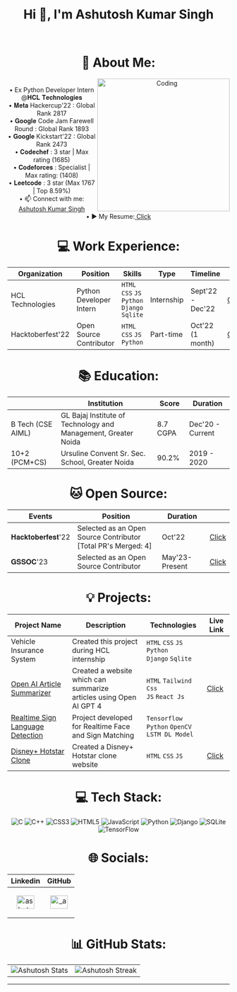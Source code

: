 <center><h1 align="center">Hi 👋, I'm Ashutosh Kumar Singh</h1><center> 
<br>
 
# 💫 About Me: 
<img align="right" alt="Coding" width="300" src="https://camo.githubusercontent.com/cae12fddd9d6982901d82580bdf321d81fb299141098ca1c2d4891870827bf17/68747470733a2f2f6d69726f2e6d656469756d2e636f6d2f6d61782f313336302f302a37513379765349765f7430696f4a2d5a2e676966"><br> 
• Ex Python Developer Intern @𝐇𝐂𝐋 𝐓𝐞𝐜𝐡𝐧𝐨𝐥𝐨𝐠𝐢𝐞𝐬<br>• 𝐌𝐞𝐭𝐚 Hackercup'22 : Global Rank 2817<br>• 𝐆𝐨𝐨𝐠𝐥𝐞 Code Jam Farewell Round : Global Rank 1893<br>• 𝐆𝐨𝐨𝐠𝐥𝐞 Kickstart'22 : Global Rank 2473<br>• 𝐂𝐨𝐝𝐞𝐜𝐡𝐞𝐟 : 3 star | Max rating (1685)<br>• 𝐂𝐨𝐝𝐞𝐟𝐨𝐫𝐜𝐞𝐬 : Specialist | Max rating: (1408) <br>• 𝐋𝐞𝐞𝐭𝐜𝐨𝐝𝐞 : 3 star (Max 1767 | Top 8.59%) <br>• 📫 Connect with me: <a href="https://www.linkedin.com/in/ashutosh-kumar-singh-03975a18b/">Ashutosh Kumar Singh</a> <br> • ▶ My Resume:<a href="https://drive.google.com/file/d/1xQdWJB9N5f_Q1FqUqRwHJ3pC67aTWteP/view?usp=sharing/"> Click </a> <br>

# 💻 Work Experience:
|Organization|Position|Skills|Type|Timeline| |
|-----------|----------|-----------|-----------|-----------|----|
|HCL Technologies|Python Developer Intern|```HTML``` ```CSS``` ```JS``` ```Python```<br> ```Django``` ```Sqlite``` | Internship | Sept'22 - Dec'22|<a href="https://drive.google.com/file/d/1YXBWgI6eIH9xgzMGP_J9DKnvGp420P-u/view?usp=sharing"> Click </a>|
|Hacktoberfest'22|Open Source Contributor|```HTML``` ```CSS``` ```JS``` ```Python```| Part-time | Oct'22 (1 month)|<a href="https://www.holopin.io/@ashu012002#/"> Click </a>|

# 📚 Education:
||Institution|Score|Duration| 
|-----------|------------------|-----------|-----------|
| B Tech (CSE AIML) | GL Bajaj Institute of Technology and Management, Greater Noida| 8.7 CGPA | Dec'20 - Current |
| 10+2 (PCM+CS) | Ursuline Convent Sr. Sec. School, Greater Noida | 90.2% | 2019 - 2020 | 


# 🐱 Open Source:
|Events|Position|Duration|   |
|------|--------|--------|-----|
|𝐇𝐚𝐜𝐤𝐭𝐨𝐛𝐞𝐫𝐟𝐞𝐬𝐭'22|Selected as an Open Source Contributor <br> [Total PR's Merged: 4]|Oct'22|<a href="https://www.holopin.io/@ashu012002#/"> Click </a>|
|𝐆𝐒𝐒𝐎𝐂'23|Selected as an Open Source Contributor|May'23-Present|<a href="https://drive.google.com/file/d/1GTeC2qUQLdpddzB4vnHk1LtN9ZLl8flf/view?usp=sharing"> Click </a>|

# 💡 Projects:  
|Project Name|Description|Technologies|Live Link|
|-----------|-----------|-----------|------|
| Vehicle Insurance System | Created this project during HCL internship | ```HTML``` ```CSS``` ```JS``` ```Python```<br>```Django``` ```Sqlite``` ||
| <a href="https://github.com/Ashutosh0120/Ai-Article-Summarizer"> Open AI Article Summarizer </a>| Created a website which can summarize <br> articles using Open AI GPT 4 |```HTML``` ```Tailwind Css``` <br> ```JS``` ```React Js```|<a href="https://646367f71b6039008e5dac2f--charming-twilight-568338.netlify.app/"> Click </a>|
| <a href="https://github.com/Ashutosh0120/Realtime-Sign-Language-System"> Realtime Sign Language Detection </a>| Project developed for Realtime Face and Sign Matching |```Tensorflow``` ```Python``` ```OpenCV```<br> ```LSTM DL Model```||
| <a href="https://github.com/Ashutosh0120/HostarClone"> Disney+ Hotstar Clone </a>| Created a Disney+ Hotstar clone website |```HTML``` ```CSS``` ```JS```|<a href="https://csb-nbvvnt.netlify.app/"> Click </a>|


# 💻 Tech Stack: 
![C](https://img.shields.io/badge/c-%2300599C.svg?style=for-the-badge&logo=c&logoColor=white) ![C++](https://img.shields.io/badge/c++-%2300599C.svg?style=for-the-badge&logo=c%2B%2B&logoColor=white) ![CSS3](https://img.shields.io/badge/css3-%231572B6.svg?style=for-the-badge&logo=css3&logoColor=white) ![HTML5](https://img.shields.io/badge/html5-%23E34F26.svg?style=for-the-badge&logo=html5&logoColor=white) ![JavaScript](https://img.shields.io/badge/javascript-%23323330.svg?style=for-the-badge&logo=javascript&logoColor=%23F7DF1E) ![Python](https://img.shields.io/badge/python-3670A0?style=for-the-badge&logo=python&logoColor=ffdd54) ![Django](https://img.shields.io/badge/django-%23092E20.svg?style=for-the-badge&logo=django&logoColor=white) ![SQLite](https://img.shields.io/badge/sqlite-%2307405e.svg?style=for-the-badge&logo=sqlite&logoColor=white) ![TensorFlow](https://img.shields.io/badge/TensorFlow-%23FF6F00.svg?style=for-the-badge&logo=TensorFlow&logoColor=white)

# 🌐 Socials: 
| Linkedin | GitHub |
|-----------|-----------|
| <p align="center"><a href="https://www.linkedin.com/in/ashutosh-kumar-singh-03975a18b/" target="blank"><img align="center" src="https://raw.githubusercontent.com/rahuldkjain/github-profile-readme-generator/master/src/images/icons/Social/linked-in-alt.svg" alt="ashutosh" height="30" width="40" /></a></p> | <p align="center"> <a href="https://github.com/Ashutosh0120" target="blank"><img align="center" src="https://raw.githubusercontent.com/rahuldkjain/github-profile-readme-generator/master/src/images/icons/Social/github.svg" alt="_ansuman_behera_/" height="30" width="40" /></a> </p> |


# 📊 GitHub Stats: </h2>
| | |
|-----------|-----------|
| ![Ashutosh Stats](https://github-readme-stats.vercel.app/api?username=Ashutosh0120&theme=nightowl&hide_border=false&include_all_commits=true&count_private=false) | ![Ashutosh Streak](https://github-readme-streak-stats.herokuapp.com/?user=Ashutosh0120&theme=nightowl&hide_border=false) |

---
